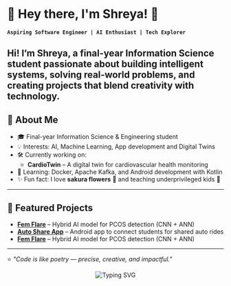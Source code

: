 # 🌸 Hey there, I'm Shreya! 👋

**`Aspiring Software Engineer | AI Enthusiast | Tech Explorer`**

Hi! I’m Shreya, a final-year Information Science student passionate about building intelligent systems, solving real-world problems, and creating projects that blend creativity with technology. 
---

## 🚀 About Me
- 🎓 Final-year Information Science & Engineering student
- 💡 Interests: AI, Machine Learning, App development and Digital Twins
- 🛠️ Currently working on:  
  - **CardioTwin** – A digital twin for cardiovascular health monitoring  
- 🌱 Learning: Docker, Apache Kafka, and Android development with Kotlin
- ✨ Fun fact: I love **sakura flowers** 🌸 and teaching underprivileged kids 💛

---

## 📌 Featured Projects
- **[Fem Flare](#)** – Hybrid AI model for PCOS detection (CNN + ANN)  
- **[Auto Share App](#)** – Android app to connect students for shared auto rides
- **[Fem Flare](#)** – Hybrid AI model for PCOS detection (CNN + ANN) 

---

⭐ *"Code is like poetry — precise, creative, and impactful."*  

<p align="center">
  <img
    src="https://readme-typing-svg.demolab.com?font=Fira+Code&size=24&pause=1000&center=true&vCenter=true&width=800&height=45&duration=3000&lines=Aspiring+Software+Engineer+%7C+AI+Enthusiast;Digital+Twins+%F0%9F%8C%8C+%7C+Android+with+Kotlin;I+build+human-centered+intelligent+systems;Sakura+lover+%F0%9F%8C%B8+%7C+Community+Volunteer"
    alt="Typing SVG"
  />
</p>

